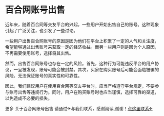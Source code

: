 # 百合网账号出售

近年来，随着百合网等交友平台的兴起，一些用户开始出售自己的账号。这种现象引起了广泛关注，也引发了一些讨论。

一些用户出售百合网账号的原因是因为他们在平台上积累了一定的人气和关注度，希望能够通过出售账号来获取一定的经济收益。而另一些用户则是因为个人原因，不再需要使用账号，选择将其出售。

然而，出售百合网账号也存在一定的风险。首先，这种行为可能违反平台的用户协议，一旦被发现，账号可能会被封禁。其次，买家在购买账号后可能会面临被骗的风险，无法保证账号的真实性和可靠性。

因此，我们建议用户在使用百合网等交友平台时，应当严格遵守平台规定，不要参与账号出售等违规行为。同时，用户在购买账号时也应当谨慎，选择可靠的渠道，以免造成不必要的损失。

更多 关于百合网账号出售 请通过✈与我们联系，感谢阅读,谢谢！[点这里联系✈](https://d.k02.cc)